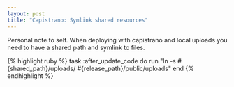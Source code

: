 ```yaml
---
layout: post
title: "Capistrano: Symlink shared resources"
---
```


Personal note to self.  When deploying with capistrano and local uploads you need to have a shared path and symlink to files.

{% highlight ruby %}
task :after_update_code do
    run "ln -s #{shared_path}/uploads/ #{release_path}/public/uploads"
end
{% endhighlight %}
